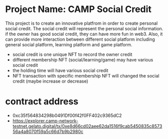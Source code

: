 # Project Name: CAMP Social Credit
This project is to create an innovative platfrom in order to create personal social credit.
The social credit will represent the personal social information. if the owner has good social credit, they can have more fun in web3. Also, it can provide more interaction between different social platform including general social platform, learning platform and game platform.

* social credit is one unique NFT to record the owner credit
* different membership NFT (social/learning/game) may have various social credit
* the holding time will have various social credit
* NFT transaction with specific membership NFT will changed the social credit (maybe increase or decrease)

# contract address
* 0xc35f564834298b0491Df00f42f0FF402c9365dC2
* https://explorer.camp-network-testnet.gelato.digital/tx/0xe8d66cd02aee62da1516f9cab5450835c857356a4a8070f59a5c66d7b9b2980c
